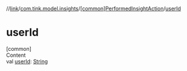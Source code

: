 //[link](../../index.md)/[com.tink.model.insights](../index.md)/[[common]PerformedInsightAction](index.md)/[userId](user-id.md)



# userId  
[common]  
Content  
val [userId](user-id.md): [String](https://kotlinlang.org/api/latest/jvm/stdlib/kotlin/-string/index.html)  



